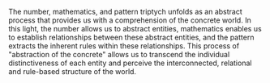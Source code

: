
The number, mathematics, and pattern triptych unfolds as an abstract process that provides us with a comprehension of the concrete world. In this light, the number allows us to abstract entities, mathematics enables us to establish relationships between these abstract entities, and the pattern extracts the inherent rules within these relationships. This process of "abstraction of the concrete" allows us to transcend the individual distinctiveness of each entity and perceive the interconnected, relational and rule-based structure of the world.

